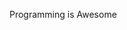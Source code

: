 Programming is Awesome

<!---
Str1vez/Str1vez is a ✨ special ✨ repository because its `README.md` (this file) appears on your GitHub profile.
You can click the Preview link to take a look at your changes.
--->
